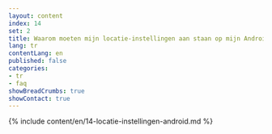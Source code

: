 ```yaml
---
layout: content
index: 14
set: 2
title: Waarom moeten mijn locatie-instellingen aan staan op mijn Android-telefoon?
lang: tr
contentLang: en
published: false
categories:
- tr
- faq
showBreadCrumbs: true
showContact: true
---
```

{% include content/en/14-locatie-instellingen-android.md %}
